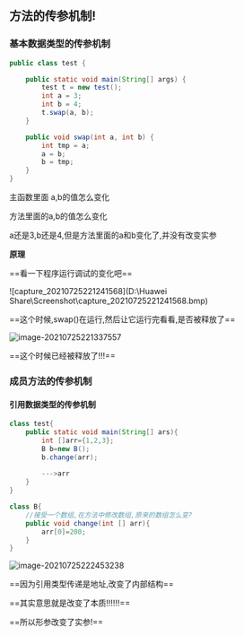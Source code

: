 ## 方法的传参机制!

### 基本数据类型的传参机制

```java
public class test {

    public static void main(String[] args) {
        test t = new test();
        int a = 3;
        int b = 4;
        t.swap(a, b);
    }

    public void swap(int a, int b) {
        int tmp = a;
        a = b;
        b = tmp;
    }
}
```

主函数里面 a,b的值怎么变化

方法里面的a,b的值怎么变化

a还是3,b还是4,但是方法里面的a和b变化了,并没有改变实参



**原理**

==看一下程序运行调试的变化吧==

![capture_20210725221241568](D:\Huawei Share\Screenshot\capture_20210725221241568.bmp)

==这个时候,swap()在运行,然后让它运行完看看,是否被释放了==

![image-20210725221337557](C:\Users\DuanXiao\AppData\Roaming\Typora\typora-user-images\image-20210725221337557.png)

==这个时候已经被释放了!!!==



### 成员方法的传参机制

#### 引用数据类型的传参机制

```java
class test{
    public static void main(String[] ars){
        int []arr={1,2,3};
        B b=new B();
        b.change(arr);
        
        --->arr
    }
}

class B{
    //接受一个数组,在方法中修改数组,原来的数组怎么变?
    public void change(int [] arr){
        arr[0]=200;
    }    
}
```

![image-20210725222453238](C:\Users\DuanXiao\AppData\Roaming\Typora\typora-user-images\image-20210725222453238.png)



==因为引用类型传递是地址,改变了内部结构==

==其实意思就是改变了本质!!!!!!==

==所以形参改变了实参!==

